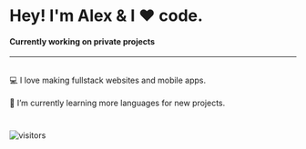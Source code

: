 # Hey! I'm Alex & I ❤️ code.
<h4>Currently working on private projects</h4>

<hr>
<br>
  💻 I love making fullstack websites and mobile apps.
  <br>
   <br>
  🔬 I’m currently learning more languages for new projects.
  <br>
</hr>

#
![visitors](https://komarev.com/ghpvc/?username=willytheshiba&color=blueviolet)
